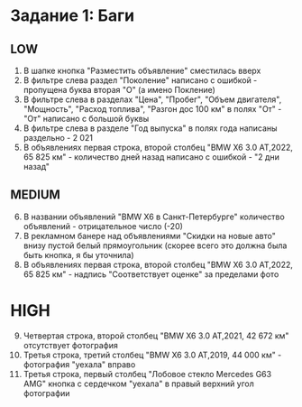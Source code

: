 # Задание 1: Баги
## LOW
1. В шапке кнопка "Разместить объявление" сместилась вверх
2. В фильтре слева раздел "Поколение" написано с ошибкой - пропущена буква вторая "О" (а имено Покление)
3. В фильтре слева в разделах "Цена", "Пробег", "Объем двигателя", "Мощность", "Расход топлива", "Разгон дос 100 км" в полях "От" - "От" написано с большой буквы
4. В фильтре слева в разделе "Год выпуска" в полях года написаны раздельно - 2 021
5. В объявлениях первая строка, второй столбец "BMW X6 3.0 AT,2022, 65 825 км" - количество дней назад написано с ошибкой - "2 дни назад"
  
 ## MEDIUM
6. В названии объявлений "BMW X6 в Санкт-Петербурге" количество объявлений - отрицательное число (-20)
7. В рекламном банере над объявлениями "Скидки на новые авто" внизу пустой белый прямоугольник (скорее всего это должна была быть кнопка, я бы уточнила)
8. В объявлениях первая строка, второй столбец "BMW X6 3.0 AT,2022, 65 825 км" - надпись "Соответствует оценке" за пределами фото


# HIGH
9. Четвертая строка, второй столбец "BMW X6 3.0 AT,2021, 42 672 км" отсутствует фотография
10. Третья строка, третий столбец "BMW X6 3.0 AT,2019, 44 000 км" - фотография "уехала" вправо
11. Третья строка, первый столбец "Лобовое стекло Mercedes G63 AMG" кнопка с сердечком "уехала" в правый верхний угол фотографии
   
